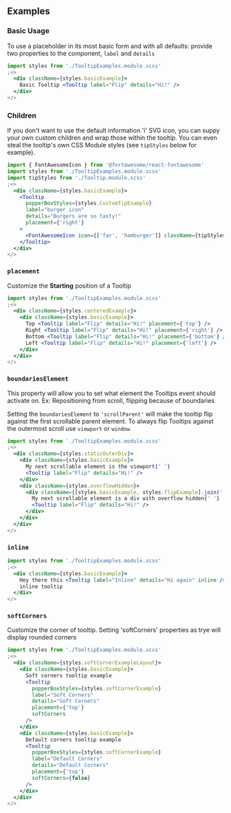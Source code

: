 ## Examples

### Basic Usage

To use a placeholder in its most basic form and with all defaults: provide two properties to the component, `label` and `details`

```jsx
import styles from './TooltipExamples.module.scss'
;<>
  <div className={styles.basicExample}>
    Basic Tooltip <Tooltip label="Flip" details="Hi!" />
  </div>
</>
```

### Children

If you don't want to use the default information 'i' SVG icon, you can suppy your own
custom children and wrap those within the tooltip. You can even steal the tooltip's own
CSS Module styles (see `tipStyles` below for example).

```jsx
import { FontAwesomeIcon } from '@fortawesome/react-fontawesome'
import styles from './TooltipExamples.module.scss'
import tipStyles from './Tooltip.module.scss'
;<>
  <div className={styles.basicExample}>
    <Tooltip
      popperBoxStyles={styles.CustomTipExample}
      label="burger icon"
      details="Burgers are so tasty!"
      placement={'right'}
    >
      <FontAwesomeIcon icon={['far', 'hamburger']} className={tipStyles.icon} />
    </Tooltip>
  </div>
</>
```

### `placement`

Customize the **Starting** position of a Tooltip

```jsx
import styles from './TooltipExamples.module.scss'
;<>
  <div className={styles.centeredExample}>
    <div className={styles.basicExample}>
      Top <Tooltip label="Flip" details="Hi!" placement={'top'} />
      Right <Tooltip label="Flip" details="Hi!" placement={'right'} />
      Bottom <Tooltip label="Flip" details="Hi!" placement={'bottom'} />
      Left <Tooltip label="Flip" details="Hi!" placement={'left'} />
    </div>
  </div>
</>
```

### `boundariesElement`

This property will allow you to set what element the Tooltips event should activate on. Ex: Repositioning from scroll, flipping because of boundaries

Setting the `boundariesElement` to `'scrollParent'` will make the tooltip flip against the first scrollable parent element. To always flip Tooltips against the outermost scroll use `viewport` or `window`.

```jsx
import styles from './TooltipExamples.module.scss'
;<>
  <div className={styles.staticOuterDiv}>
    <div className={styles.basicExample}>
      My next scrollable element is the viewport{' '}
      <Tooltip label="Flip" details="Hi!" />
    </div>
    <div className={styles.overflowHidden}>
      <div className={[styles.basicExample, styles.flipExample].join(' ')}>
        My next scrollable element is a div with overflow hidden{' '}
        <Tooltip label="Flip" details="Hi!" />
      </div>
    </div>
  </div>
</>
```

### `inline`

```jsx
import styles from './TooltipExamples.module.scss'
;<>
  <div className={styles.basicExample}>
    Hey there this <Tooltip label="Inline" details="Hi again" inline /> is an
    inline tooltip
  </div>
</>
```

### `softCorners`

Customize the corner of tooltip. Setting 'softCorners' properties as trye will display rounded corners

```jsx
import styles from './TooltipExamples.module.scss'
;<>
  <div className={styles.softCornerExampleLayout}>
    <div className={styles.basicExample}>
      Soft corners tooltip example
      <Tooltip
        popperBoxStyles={styles.softCornerExample}
        label="Soft Corners"
        details="Soft Corners"
        placement={'top'}
        softCorners
      />
    </div>
    <div className={styles.basicExample}>
      Default corners tooltip example
      <Tooltip
        popperBoxStyles={styles.softCornerExample}
        label="Default Corners"
        details="Default Corners"
        placement={'top'}
        softCorners={false}
      />
    </div>
  </div>
</>
```
